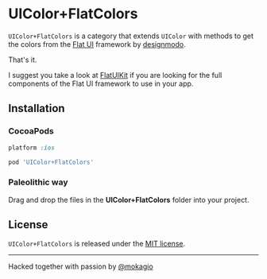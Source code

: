 UIColor+FlatColors
==================

`UIColor+FlatColors` is a category that extends `UIColor` with methods to get the colors from the [Flat UI](http://designmodo.github.io/Flat-UI/) framework by [designmodo](http://designmodo.com/).

That's it.

I suggest you take a look at [FlatUIKit](https://github.com/Grouper/FlatUIKit) if you are looking for the full components of the Flat UI framework to use in your app.

## Installation

### CocoaPods

```ruby
platform :ios

pod 'UIColor+FlatColors'
```

### Paleolithic way

Drag and drop the files in the **UIColor+FlatColors** folder into your project.

## License

`UIColor+FlatColors` is released under the [MIT license](https://github.com/mokagio/UIColor-FlatColors/blob/master/LICENSE).

---

Hacked together with passion by [@mokagio](https://twitter.com/mokagio)



